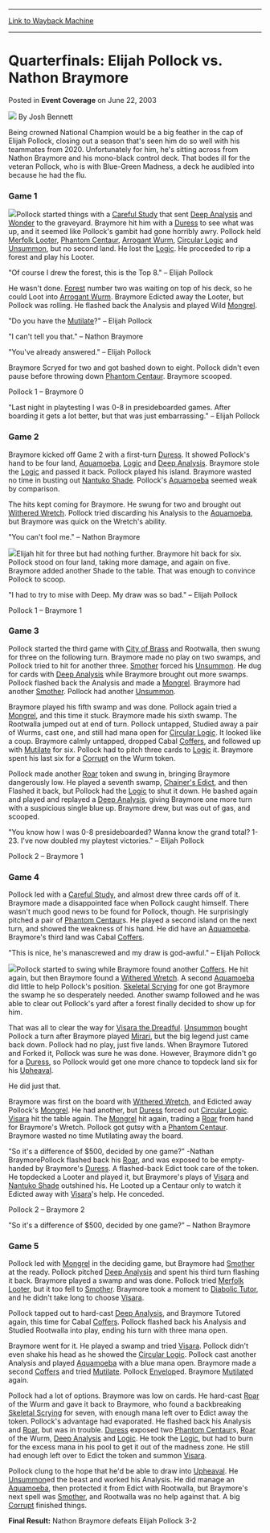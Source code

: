 
---
[Link to Wayback Machine](https://web.archive.org/web/20171030112742/https://magic.wizards.com/en/articles/archive/event-coverage/quarterfinals-elijah-pollock-vs-nathon-braymore-2003-06-22)

[_metadata_:author]:- "Josh Bennett"
[_metadata_:description]:- "Being crowned National Champion would be a big feather in the cap of Elijah Pollock, closing out a season that's seen him do so well with his teammates from 2020. Unfortunately for him, he's sitting across from Nathon Braymore and his mono-black control deck. That bodes ill for the veteran Pollock, who is with Blue-Green Madness, a deck he audibled into because he had the flu."
[_metadata_:generator]:- "Drupal 7 (http://drupal.org)"
[_metadata_:node]:- "793481"
[_metadata_:publish_date]:- "2003-06-22"
[_metadata_:source]:- "div-main-content"
[_metadata_:title]:- "Quarterfinals: Elijah Pollock vs. Nathon Braymore"
[_metadata_:wayback_capture_timestamp]:- "2017-10-30 11:27:42"
[_metadata_:wayback_raw_url]:- "https://web.archive.org/web/20171030112742id_/https://magic.wizards.com/en/articles/archive/event-coverage/quarterfinals-elijah-pollock-vs-nathon-braymore-2003-06-22"
[_metadata_:wayback_url]:- "https://magic.wizards.com/en/articles/archive/event-coverage/quarterfinals-elijah-pollock-vs-nathon-braymore-2003-06-22"
---


Quarterfinals: Elijah Pollock vs. Nathon Braymore
=================================================



 Posted in **Event Coverage**
 on June 22, 2003 






![](https://media.magic.wizards.com/styles/auth_small/public/images/person/authorpic_joshbennett.jpg)
By Josh Bennett











Being crowned National Champion would be a big feather in the cap of Elijah Pollock, closing out a season that's seen him do so well with his teammates from 2020. Unfortunately for him, he's sitting across from Nathon Braymore and his mono-black control deck. That bodes ill for the veteran Pollock, who is with Blue-Green Madness, a deck he audibled into because he had the flu. 

### Game 1

![](https://media.magic.wizards.com/image_legacy_migration/sideboard/images/natcan03/a907.jpg)Pollock started things with a [Careful Study](http://gatherer.wizards.com/Pages/Card/Details.aspx?name=Careful+Study) that sent [Deep Analysis](http://gatherer.wizards.com/Pages/Card/Details.aspx?name=Deep+Analysis) and [Wonder](http://gatherer.wizards.com/Pages/Card/Details.aspx?name=Wonder) to the graveyard. Braymore hit him with a [Duress](http://gatherer.wizards.com/Pages/Card/Details.aspx?name=Duress) to see what was up, and it seemed like Pollock's gambit had gone horribly awry. Pollock held [Merfolk Looter](http://gatherer.wizards.com/Pages/Card/Details.aspx?name=Merfolk+Looter), [Phantom Centaur](http://gatherer.wizards.com/Pages/Card/Details.aspx?name=Phantom+Centaur), [Arrogant Wurm](http://gatherer.wizards.com/Pages/Card/Details.aspx?name=Arrogant+Wurm), [Circular Logic](http://gatherer.wizards.com/Pages/Card/Details.aspx?name=Circular+Logic) and [Unsummon](http://gatherer.wizards.com/Pages/Card/Details.aspx?name=Unsummon), but no second land. He lost the [Logic](http://gatherer.wizards.com/Pages/Card/Details.aspx?name=Logic). He proceeded to rip a forest and play his Looter.

"Of course I drew the forest, this is the Top 8." – Elijah Pollock

He wasn't done. [Forest](http://gatherer.wizards.com/Pages/Card/Details.aspx?name=Forest) number two was waiting on top of his deck, so he could Loot into [Arrogant Wurm](http://gatherer.wizards.com/Pages/Card/Details.aspx?name=Arrogant+Wurm). Braymore Edicted away the Looter, but Pollock was rolling. He flashed back the Analysis and played Wild [Mongrel](http://gatherer.wizards.com/Pages/Card/Details.aspx?name=Mongrel). 

 "Do you have the [Mutilate](http://gatherer.wizards.com/Pages/Card/Details.aspx?name=Mutilate)?" – Elijah Pollock

"I can't tell you that." – Nathon Braymore

"You've already answered." – Elijah Pollock

Braymore Scryed for two and got bashed down to eight. Pollock didn't even pause before throwing down [Phantom Centaur](http://gatherer.wizards.com/Pages/Card/Details.aspx?name=Phantom+Centaur). Braymore scooped.

Pollock 1 – Braymore 0

 "Last night in playtesting I was 0-8 in presideboarded games. After boarding it gets a lot better, but that was just embarrassing." – Elijah Pollock

### Game 2

Braymore kicked off Game 2 with a first-turn [Duress](http://gatherer.wizards.com/Pages/Card/Details.aspx?name=Duress). It showed Pollock's hand to be four land, [Aquamoeba](http://gatherer.wizards.com/Pages/Card/Details.aspx?name=Aquamoeba), [Logic](http://gatherer.wizards.com/Pages/Card/Details.aspx?name=Logic) and [Deep Analysis](http://gatherer.wizards.com/Pages/Card/Details.aspx?name=Deep+Analysis). Braymore stole the [Logic](http://gatherer.wizards.com/Pages/Card/Details.aspx?name=Logic) and passed it back. Pollock played his island. Braymore wasted no time in busting out [Nantuko Shade](http://gatherer.wizards.com/Pages/Card/Details.aspx?name=Nantuko+Shade). Pollock's [Aquamoeba](http://gatherer.wizards.com/Pages/Card/Details.aspx?name=Aquamoeba) seemed weak by comparison.

The hits kept coming for Braymore. He swung for two and brought out [Withered Wretch](http://gatherer.wizards.com/Pages/Card/Details.aspx?name=Withered+Wretch). Pollock tried discarding his Analysis to the [Aquamoeba](http://gatherer.wizards.com/Pages/Card/Details.aspx?name=Aquamoeba), but Braymore was quick on the Wretch's ability.

"You can't fool me." – Nathon Braymore

![](https://media.magic.wizards.com/image_legacy_migration/sideboard/images/natcan03/a909.jpg)Elijah hit for three but had nothing further. Braymore hit back for six. Pollock stood on four land, taking more damage, and again on five. Braymore added another Shade to the table. That was enough to convince Pollock to scoop.

"I had to try to mise with Deep. My draw was so bad." – Elijah Pollock

Pollock 1 – Braymore 1

### Game 3

Pollock started the third game with [City of Brass](http://gatherer.wizards.com/Pages/Card/Details.aspx?name=City+of+Brass) and Rootwalla, then swung for three on the following turn. Braymore made no play on two swamps, and Pollock tried to hit for another three. [Smother](http://gatherer.wizards.com/Pages/Card/Details.aspx?name=Smother) forced his [Unsummon](http://gatherer.wizards.com/Pages/Card/Details.aspx?name=Unsummon). He dug for cards with [Deep Analysis](http://gatherer.wizards.com/Pages/Card/Details.aspx?name=Deep+Analysis) while Braymore brought out more swamps. Pollock flashed back the Analysis and made a [Mongrel](http://gatherer.wizards.com/Pages/Card/Details.aspx?name=Mongrel). Braymore had another [Smother](http://gatherer.wizards.com/Pages/Card/Details.aspx?name=Smother). Pollock had another [Unsummon](http://gatherer.wizards.com/Pages/Card/Details.aspx?name=Unsummon).

Braymore played his fifth swamp and was done. Pollock again tried a [Mongrel](http://gatherer.wizards.com/Pages/Card/Details.aspx?name=Mongrel), and this time it stuck. Braymore made his sixth swamp. The Rootwalla jumped out at end of turn. Pollock untapped, Studied away a pair of Wurms, cast one, and still had mana open for [Circular Logic](http://gatherer.wizards.com/Pages/Card/Details.aspx?name=Circular+Logic). It looked like a coup. Braymore calmly untapped, dropped Cabal [Coffers](http://gatherer.wizards.com/Pages/Card/Details.aspx?name=Coffers), and followed up with [Mutilate](http://gatherer.wizards.com/Pages/Card/Details.aspx?name=Mutilate) for six. Pollock had to pitch three cards to [Logic](http://gatherer.wizards.com/Pages/Card/Details.aspx?name=Logic) it. Braymore spent his last six for a [Corrupt](http://gatherer.wizards.com/Pages/Card/Details.aspx?name=Corrupt) on the Wurm token.

Pollock made another [Roar](http://gatherer.wizards.com/Pages/Card/Details.aspx?name=Roar) token and swung in, bringing Braymore dangerously low. He played a seventh swamp, [Chainer's Edict](http://gatherer.wizards.com/Pages/Card/Details.aspx?name=Chainer%27s+Edict), and then Flashed it back, but Pollock had the [Logic](http://gatherer.wizards.com/Pages/Card/Details.aspx?name=Logic) to shut it down. He bashed again and played and replayed a [Deep Analysis](http://gatherer.wizards.com/Pages/Card/Details.aspx?name=Deep+Analysis), giving Braymore one more turn with a suspicious single blue up. Braymore drew, but was out of gas, and scooped.

 "You know how I was 0-8 presideboarded? Wanna know the grand total? 1-23. I've now doubled my playtest victories." – Elijah Pollock

Pollock 2 – Braymore 1

### Game 4

Pollock led with a [Careful Study](http://gatherer.wizards.com/Pages/Card/Details.aspx?name=Careful+Study), and almost drew three cards off of it. Braymore made a disappointed face when Pollock caught himself. There wasn't much good news to be found for Pollock, though. He surprisingly pitched a pair of [Phantom Centaur](http://gatherer.wizards.com/Pages/Card/Details.aspx?name=Phantom+Centaur)s. He played a second island on the next turn, and showed the weakness of his hand. He did have an [Aquamoeba](http://gatherer.wizards.com/Pages/Card/Details.aspx?name=Aquamoeba). Braymore's third land was Cabal [Coffers](http://gatherer.wizards.com/Pages/Card/Details.aspx?name=Coffers).

"This is nice, he's manascrewed and my draw is god-awful." – Elijah Pollock

![](https://media.magic.wizards.com/image_legacy_migration/sideboard/images/natcan03/a908.jpg)Pollock started to swing while Braymore found another [Coffers](http://gatherer.wizards.com/Pages/Card/Details.aspx?name=Coffers). He hit again, but then Braymore found a [Withered Wretch](http://gatherer.wizards.com/Pages/Card/Details.aspx?name=Withered+Wretch). A second [Aquamoeba](http://gatherer.wizards.com/Pages/Card/Details.aspx?name=Aquamoeba) did little to help Pollock's position. [Skeletal Scrying](http://gatherer.wizards.com/Pages/Card/Details.aspx?name=Skeletal+Scrying) for one got Braymore the swamp he so desperately needed. Another swamp followed and he was able to clear out Pollock's yard after a forest finally decided to show up for him.

That was all to clear the way for [Visara the Dreadful](http://gatherer.wizards.com/Pages/Card/Details.aspx?name=Visara+the+Dreadful). [Unsummon](http://gatherer.wizards.com/Pages/Card/Details.aspx?name=Unsummon) bought Pollock a turn after Braymore played [Mirari](http://gatherer.wizards.com/Pages/Card/Details.aspx?name=Mirari), but the big legend just came back down. Pollock had no play, just five lands. When Braymore Tutored and Forked it, Pollock was sure he was done. However, Braymore didn't go for a [Duress](http://gatherer.wizards.com/Pages/Card/Details.aspx?name=Duress), so Pollock would get one more chance to topdeck land six for his [Upheaval](http://gatherer.wizards.com/Pages/Card/Details.aspx?name=Upheaval).

He did just that.

Braymore was first on the board with [Withered Wretch](http://gatherer.wizards.com/Pages/Card/Details.aspx?name=Withered+Wretch), and Edicted away Pollock's [Mongrel](http://gatherer.wizards.com/Pages/Card/Details.aspx?name=Mongrel). He had another, but [Duress](http://gatherer.wizards.com/Pages/Card/Details.aspx?name=Duress) forced out [Circular Logic](http://gatherer.wizards.com/Pages/Card/Details.aspx?name=Circular+Logic). [Visara](http://gatherer.wizards.com/Pages/Card/Details.aspx?name=Visara) hit the table again. The [Mongrel](http://gatherer.wizards.com/Pages/Card/Details.aspx?name=Mongrel) hit again, trading a [Roar](http://gatherer.wizards.com/Pages/Card/Details.aspx?name=Roar) from hand for Braymore's Wretch. Pollock got gutsy with a [Phantom Centaur](http://gatherer.wizards.com/Pages/Card/Details.aspx?name=Phantom+Centaur). Braymore wasted no time Mutilating away the board.

"So it's a difference of $500, decided by one game?" -Nathan BraymorePollock flashed back his [Roar](http://gatherer.wizards.com/Pages/Card/Details.aspx?name=Roar), and was exposed to be empty-handed by Braymore's [Duress](http://gatherer.wizards.com/Pages/Card/Details.aspx?name=Duress). A flashed-back Edict took care of the token. He topdecked a Looter and played it, but Braymore's plays of [Visara](http://gatherer.wizards.com/Pages/Card/Details.aspx?name=Visara) and [Nantuko Shade](http://gatherer.wizards.com/Pages/Card/Details.aspx?name=Nantuko+Shade) outshined his. He Looted up a Centaur only to watch it Edicted away with [Visara](http://gatherer.wizards.com/Pages/Card/Details.aspx?name=Visara)'s help. He conceded.

Pollock 2 – Braymore 2

"So it's a difference of $500, decided by one game?" – Nathon Braymore

### Game 5

Pollock led with [Mongrel](http://gatherer.wizards.com/Pages/Card/Details.aspx?name=Mongrel) in the deciding game, but Braymore had [Smother](http://gatherer.wizards.com/Pages/Card/Details.aspx?name=Smother) at the ready. Pollock pitched [Deep Analysis](http://gatherer.wizards.com/Pages/Card/Details.aspx?name=Deep+Analysis) and spent his third turn flashing it back. Braymore played a swamp and was done. Pollock tried [Merfolk Looter](http://gatherer.wizards.com/Pages/Card/Details.aspx?name=Merfolk+Looter), but it too fell to [Smother](http://gatherer.wizards.com/Pages/Card/Details.aspx?name=Smother). Braymore took a moment to [Diabolic Tutor](http://gatherer.wizards.com/Pages/Card/Details.aspx?name=Diabolic+Tutor), and he didn't take long to choose [Visara](http://gatherer.wizards.com/Pages/Card/Details.aspx?name=Visara).

Pollock tapped out to hard-cast [Deep Analysis](http://gatherer.wizards.com/Pages/Card/Details.aspx?name=Deep+Analysis), and Braymore Tutored again, this time for Cabal [Coffers](http://gatherer.wizards.com/Pages/Card/Details.aspx?name=Coffers). Pollock flashed back his Analysis and Studied Rootwalla into play, ending his turn with three mana open.

Braymore went for it. He played a swamp and tried [Visara](http://gatherer.wizards.com/Pages/Card/Details.aspx?name=Visara). Pollock didn't even shake his head as he showed the [Circular Logic](http://gatherer.wizards.com/Pages/Card/Details.aspx?name=Circular+Logic). Pollock cast another Analysis and played [Aquamoeba](http://gatherer.wizards.com/Pages/Card/Details.aspx?name=Aquamoeba) with a blue mana open. Braymore made a second [Coffers](http://gatherer.wizards.com/Pages/Card/Details.aspx?name=Coffers) and tried [Mutilate](http://gatherer.wizards.com/Pages/Card/Details.aspx?name=Mutilate). Pollock [Envelop](http://gatherer.wizards.com/Pages/Card/Details.aspx?name=Envelop)ed. Braymore [Mutilate](http://gatherer.wizards.com/Pages/Card/Details.aspx?name=Mutilate)d again.

Pollock had a lot of options. Braymore was low on cards. He hard-cast [Roar](http://gatherer.wizards.com/Pages/Card/Details.aspx?name=Roar) of the Wurm and gave it back to Braymore, who found a backbreaking [Skeletal Scrying](http://gatherer.wizards.com/Pages/Card/Details.aspx?name=Skeletal+Scrying) for seven, with enough mana left over to Edict away the token. Pollock's advantage had evaporated. He flashed back his Analysis and [Roar](http://gatherer.wizards.com/Pages/Card/Details.aspx?name=Roar), but was in trouble. [Duress](http://gatherer.wizards.com/Pages/Card/Details.aspx?name=Duress) exposed two [Phantom Centaur](http://gatherer.wizards.com/Pages/Card/Details.aspx?name=Phantom+Centaur)s, [Roar](http://gatherer.wizards.com/Pages/Card/Details.aspx?name=Roar) of the Wurm, [Deep Analysis](http://gatherer.wizards.com/Pages/Card/Details.aspx?name=Deep+Analysis) and [Logic](http://gatherer.wizards.com/Pages/Card/Details.aspx?name=Logic). He took the [Logic](http://gatherer.wizards.com/Pages/Card/Details.aspx?name=Logic), but had to burn for the excess mana in his pool to get it out of the madness zone. He still had enough left over to Edict the token and summon [Visara](http://gatherer.wizards.com/Pages/Card/Details.aspx?name=Visara).

Pollock clung to the hope that he'd be able to draw into [Upheaval](http://gatherer.wizards.com/Pages/Card/Details.aspx?name=Upheaval). He [Unsummon](http://gatherer.wizards.com/Pages/Card/Details.aspx?name=Unsummon)ed the beast and worked his Analysis. He did manage an [Aquamoeba](http://gatherer.wizards.com/Pages/Card/Details.aspx?name=Aquamoeba), then protected it from Edict with Rootwalla, but Braymore's next spell was [Smother](http://gatherer.wizards.com/Pages/Card/Details.aspx?name=Smother), and Rootwalla was no help against that. A big [Corrupt](http://gatherer.wizards.com/Pages/Card/Details.aspx?name=Corrupt) finished things.

**Final Result:** Nathon Braymore defeats Elijah Pollock 3-2







